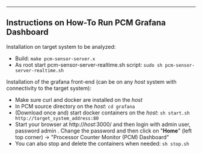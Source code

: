 --------------------------------------------------------------------------------
Instructions on How-To Run PCM Grafana Dashboard
--------------------------------------------------------------------------------

Installation on target system to be analyzed:
- Build: `make pcm-sensor-server.x`
- As root start pcm-sensor-server-realtime.sh script: `sudo sh pcm-sensor-server-realtime.sh`

Installation of the grafana front-end (can be on any *host* system with connectivity to the target system):
- Make sure curl and docker are installed on the *host*
- In PCM source directory on the *host*: `cd grafana`
- (Download once and) start docker containers on the *host*: `sh start.sh http://target_system_address:80`
- Start your browser at http://*host*:3000/ and then login with admin user, password admin . Change the password and then click on "**Home**" (left top corner) -> "Processor Counter Monitor (PCM) Dashboard"
- You can also stop and delete the containers when needed: `sh stop.sh`

